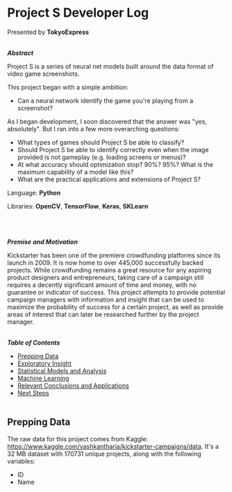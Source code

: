 # Project S Developer Log

Presented by <strong>TokyoExpress</strong><br /><br />


***Abstract***

Project S is a series of neural net models built around the data format of video game screenshots.

This project began with a simple ambition:
<ul>
   <li>Can a neural network identify the game you're playing from a screenshot?</li>
</ul>

As I began development, I soon discovered that the answer was "yes, absolutely". But I ran into a few more overarching questions:

<ul>
   <li>What types of games should Project S be able to classify?</li>
   <li>Should Project S be able to identify correctly even when the image provided is not gameplay (e.g. loading screens or menus)?</li>
   <li>At what accuracy should optimization stop? 90%? 95%? What is the maximum capability of a model like this?</li>
   <li>What are the practical applications and extensions of Project S?</li>
</ul>

Language: **Python**

Libraries: **OpenCV**, **TensorFlow**, **Keras**, **SKLearn**<br /><br /><br /><br />

***Premise and Motivation***

Kickstarter has been one of the premiere crowdfunding platforms since its launch in 2009. It is now home to over 445,000 successfully backed projects. While crowdfunding remains a great resource for any aspiring product designers and entrepreneurs, taking care of a campaign still requires a decently significant amount of time and money, with no guarantee or indicator of success. This project attempts to provide potential campaign managers with information and insight that can be used to maximize the probability of success for a certain project, as well as provide areas of interest that can later be researched further by the project manager.<br /><br />

***Table of Contents***

* [Prepping Data](#prepping-data)
* [Exploratory Insight](#exploratory-insight)
* [Statistical Models and Analysis](#statistical-models-and-analysis)
* [Machine Learning](#machine-learning)
* [Relevant Conclusions and Applications](#relevant-conclusions-and-applications)
* [Next Steps](#next-steps)<br /><br />

## Prepping Data

The raw data for this project comes from Kaggle: https://www.kaggle.com/yashkantharia/kickstarter-campaigns/data. It's a 32 MB dataset with 170731 unique projects, along with the following variables:

<ul>
  <li>ID</li>
  <li>Name</li>
